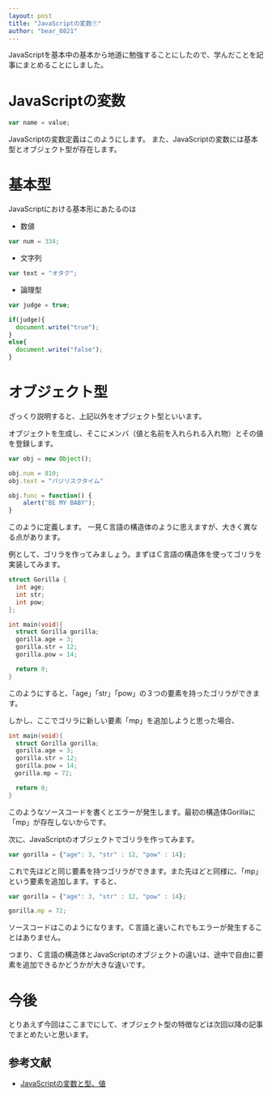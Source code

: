 ```yaml
---
layout: post
title: "JavaScriptの変数①"
author: "bear_0821"
---
```


JavaScriptを基本中の基本から地道に勉強することにしたので、学んだことを記事にまとめることにしました。

# JavaScriptの変数

```javascript
var name = value;
```

JavaScriptの変数定義はこのようにします。
また、JavaScriptの変数には基本型とオブジェクト型が存在します。

# 基本型

JavaScriptにおける基本形にあたるのは

 * 数値

```javascript
var num = 334;
```

 * 文字列

```javascript
var text = "オタク";
```

 * 論理型

```javascript
var judge = true;

if(judge){
  document.write("true");
}
else{
  document.write("false");
}
```

# オブジェクト型

ざっくり説明すると、上記以外をオブジェクト型といいます。

オブジェクトを生成し、そこにメンバ（値と名前を入れられる入れ物）とその値を登録します。

```javascript
var obj = new Object();

obj.num = 810;
obj.text = "バジリスクタイム"

obj.func = function() {
    alert("BE MY BABY");
}
```

このように定義します。
一見Ｃ言語の構造体のように思えますが、大きく異なる点があります。

例として、ゴリラを作ってみましょう。まずはＣ言語の構造体を使ってゴリラを実装してみます。

```c
struct Gorilla {
  int age;
  int str;
  int pow;
};

int main(void){
  struct Gorilla gorilla;
  gorilla.age = 3;
  gorilla.str = 12;
  gorilla.pow = 14;

  return 0;
}
```

このようにすると、「age」「str」「pow」の３つの要素を持ったゴリラができます。

しかし、ここでゴリラに新しい要素「mp」を追加しようと思った場合、

```c
int main(void){
  struct Gorilla gorilla;
  gorilla.age = 3;
  gorilla.str = 12;
  gorilla.pow = 14;
　gorilla.mp = 72;

  return 0;
}
```

このようなソースコードを書くとエラーが発生します。最初の構造体Gorillaに「mp」が存在しないからです。

次に、JavaScriptのオブジェクトでゴリラを作ってみます。

```javascript
var gorilla = {"age": 3, "str" : 12, "pow" : 14};
```

これで先ほどと同じ要素を持つゴリラができます。また先ほどと同様に、「mp」という要素を追加します。すると、

```javascript
var gorilla = {"age": 3, "str" : 12, "pow" : 14};

gorilla.mp = 72;
```

ソースコードはこのようになります。Ｃ言語と違いこれでもエラーが発生することはありません。

つまり、Ｃ言語の構造体とJavaScriptのオブジェクトの違いは、途中で自由に要素を追加できるかどうかが大きな違いです。

# 今後

とりあえず今回はここまでにして、オブジェクト型の特徴などは次回以降の記事でまとめたいと思います。

## 参考文献

- [JavaScriptの変数と型、値](http://qiita.com/lrf141/items/ff1fa4741e4cd612b128)

